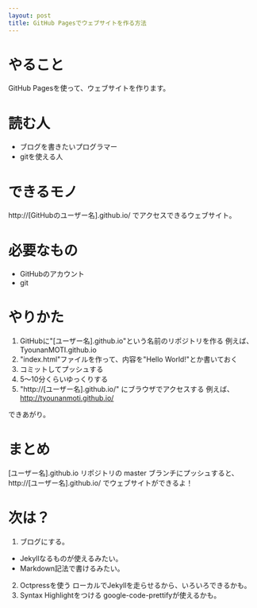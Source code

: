 ```yaml
---
layout: post
title: GitHub Pagesでウェブサイトを作る方法
---
```


# やること
GitHub Pagesを使って、ウェブサイトを作ります。

# 読む人
- ブログを書きたいプログラマー
- gitを使える人

# できるモノ
http://[GitHubのユーザー名].github.io/ でアクセスできるウェブサイト。

# 必要なもの
- GitHubのアカウント
- git

# やりかた
1. GitHubに"[ユーザー名].github.io"という名前のリポジトリを作る
例えば、TyounanMOTI.github.io
2. "index.html"ファイルを作って、内容を"Hello World!"とか書いておく
3. コミットしてプッシュする
5. 5〜10分くらいゆっくりする
6. "http://[ユーザー名].github.io/" にブラウザでアクセスする
例えば、http://tyounanmoti.github.io/

できあがり。

# まとめ
[ユーザー名].github.io リポジトリの master ブランチにプッシュすると、http://[ユーザー名].github.io/ でウェブサイトができるよ！

# 次は？
1. ブログにする。
- Jekyllなるものが使えるみたい。
- Markdown記法で書けるみたい。
2. Octpressを使う
ローカルでJekyllを走らせるから、いろいろできるかも。
3. Syntax Highlightをつける
google-code-prettifyが使えるかも。

